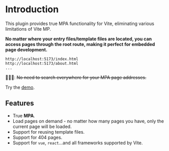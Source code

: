 # Introduction

This plugin provides true MPA functionality for Vite, eliminating various limitations of Vite MP.

**No matter where your entry files/template files are located, you can access pages through the root route, making it perfect for embedded page development.**

```plaintext
http://localhost:5173/index.html
http://localhost:5173/about.html
...
```

🙅🏻‍♀️: ~~No need to search everywhere for your MPA page addresses.~~

Try the [demo](https://codesandbox.io/p/devbox/2lrppj).

## Features

- True **MPA**.
- Load pages on demand - no matter how many pages you have, only the current page will be loaded.
- Support for reusing template files.
- Support for 404 pages.
- Support for `vue`, `react`...and all frameworks supported by Vite.
